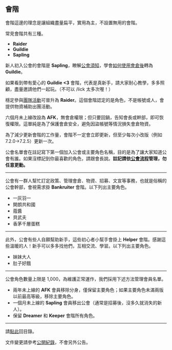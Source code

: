 ## 會階

會階這邊的理念是讓組織盡量扁平，實用為主，不設置無用的會階。

常見會階共有三種。

- **Raider**
- **Guildie**
- **Sapling**

新人初入公會的會階是 **Sapling**，瞭解[公會須知](guidelines.html)，學會[如何使用會倉後](bank.html)轉為 **Guildie**。

如果看到帶有愛心的 **Guildie <3** 會階，代表是真新手，請大家耐心教學，多多照顧，盡量邀請他們一起玩。（不可以 /lick 太多次喔！）

穩定參與[團隊活動](raid.html)可晉升為 **Raider**。這個會階認定的是角色，不是帳號或人，會提供物資補助出團活動。

六個月未上線改設為 **AFK**，無會倉權限；但只要回鍋，告知會長或幹部，即可恢復權限。這單純是為了保護會倉安全，避免因盜帳號等情況損失會倉物資。

為了減少更新會階的工作量，會階不一定會立即更新，但至少每次小改版（例如 7.2.0→7.2.5）更新一次。

公會名單會在註記寫下第一個加入公會或主要角色名稱，目的是為了讓大家知道公會有誰。如果沒標記到你最喜歡的角色，請跟會長說。**註記請依[公會流程](recruitment.html)管理，勿任意更動。**

---

公會有一群人幫忙訂定政策、管理會倉、物資、招募、文宣等事務，也就是俗稱的公會幹部，會視需求掛 **Bankruiter** 會階。以下列出主要角色。

- 一灰羽一
- 開朗共和國
- 蔻醬
- 貝武夫
- 香茅千層蛋糕

---

此外，公會有些人自願幫助新手，這些初心者小幫手會掛上 **Helper** 會階。感謝這些溫暖的人！新手可以多多找他們，互相交流、學習。以下列出主要角色。

- 妹妹大人
- 肚子好餓

---

公會角色數量上限是 1,000，為維護正常運作，我們採用下述方法管理會員名單。

- 兩年未上線的 **AFK** 會員移除分身，僅保留主要角色；如果主要角色未滿兩版以前最高等級，移除主要角色。
- 一個月未上線的 **Sapling** 會員移出公會（通常是招募後，沒多久就消失的新人）。
- 保留 **Dreamer** 和 **Keeper** 會階所有角色。

---

請[點此](index.html)回目錄。

文件變更請參考[公開紀錄](https://github.com/badbadweather/badbadweather.github.io/commits/master/ranks.md)，不會另外公告。
